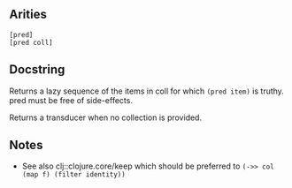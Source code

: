 ## Arities

    [pred]
    [pred coll]

## Docstring

Returns a lazy sequence of the items in coll for which `(pred item)`
is truthy. pred must be free of side-effects.

Returns a transducer when no collection is provided.

## Notes

 - See also clj::clojure.core/keep which should be preferred to
   `(->> col  (map f) (filter identity))`
